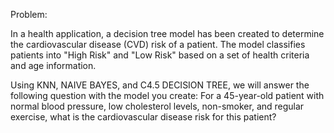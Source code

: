 Problem:

In a health application, a decision tree model has been created to determine the cardiovascular disease (CVD) risk of a patient. 
The model classifies patients into "High Risk" and "Low Risk" based on a set of health criteria and age information.

Using KNN,
NAIVE BAYES, 
and C4.5 DECISION TREE, 
we will answer the following question with the model you create:
For a 45-year-old patient with normal blood pressure, low cholesterol levels, non-smoker, and regular exercise, what is the cardiovascular disease risk for this patient?
